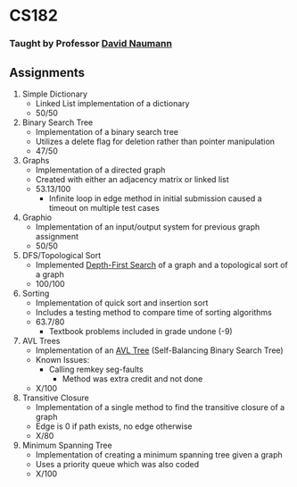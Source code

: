# CS182
### Taught by Professor [David Naumann](https://www.cs.stevens.edu/~naumann/)

## Assignments
1. Simple Dictionary
   * Linked List implementation of a dictionary
   * 50/50
2. Binary Search Tree
   * Implementation of a binary search tree
   * Utilizes a delete flag for deletion rather than pointer manipulation
   * 47/50
3. Graphs
   * Implementation of a directed graph
   * Created with either an adjacency matrix or linked list
   * 53.13/100
      * Infinite loop in edge method in initial submission caused a timeout on multiple test cases
4. Graphio
   * Implementation of an input/output system for previous graph assignment
   * 50/50
5. DFS/Topological Sort
   * Implemented [Depth-First Search](https://en.wikipedia.org/wiki/Depth-first_search) of a graph and a topological sort of a graph
   * 100/100
6. Sorting
   * Implementation of quick sort and insertion sort
   * Includes a testing method to compare time of sorting algorithms
   * 63.7/80
      * Textbook problems included in grade undone (-9)
7. AVL Trees
   * Implementation of an [AVL Tree](https://en.wikipedia.org/wiki/AVL_tree) (Self-Balancing Binary Search Tree)
   * Known Issues:
      * Calling remkey seg-faults
         * Method was extra credit and not done
   * X/100
8. Transitive Closure
   * Implementation of a single method to find the transitive closure of a graph
   * Edge is 0 if path exists, no edge otherwise
   * X/80
9. Minimum Spanning Tree
   * Implementation of creating a minimum spanning tree given a graph
   * Uses a priority queue which was also coded
   * X/100
